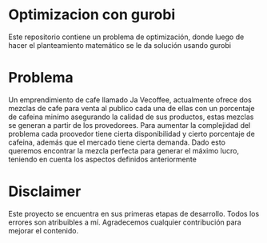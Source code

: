 # Optimizacion con gurobi
Este repositorio contiene un problema de optimización, donde luego de hacer el planteamiento matemático se le da solución usando gurobi

# Problema

Un emprendimiento de cafe llamado Ja Vecoffee, actualmente ofrece dos mezclas de cafe para venta al publico cada una de ellas con un porcentaje de cafeina minímo asegurando la calidad de sus productos, estas mezclas se generan a partir de los provedorees. Para aumentar la complejidad del problema cada proovedor tiene cierta disponibilidad y cierto porcentaje de cafeina, además que el mercado tiene cierta demanda. Dado esto queremos encontrar la mezcla perfecta para generar el máximo lucro, teniendo en cuenta los aspectos definidos anteriormente

# Disclaimer
Este proyecto se encuentra en sus primeras etapas de desarrollo. Todos los errores son atribuibles a mí. Agradecemos cualquier contribución para mejorar el contenido.
